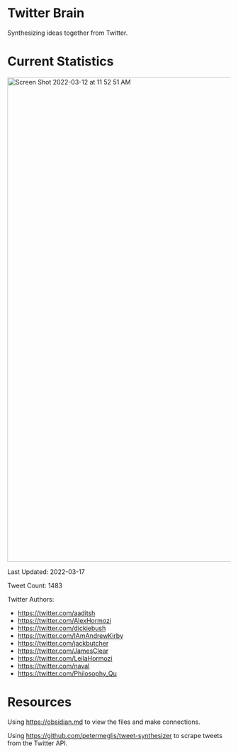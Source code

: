 # Twitter Brain
Synthesizing ideas together from Twitter.

# Current Statistics

<img width="1091" alt="Screen Shot 2022-03-12 at 11 52 51 AM" src="https://user-images.githubusercontent.com/24641573/158031067-e0fab237-b17c-4e28-af26-0fdd814b26fa.png">

Last Updated: 2022-03-17

Tweet Count: 1483

Twitter Authors:
- https://twitter.com/aaditsh
- https://twitter.com/AlexHormozi
- https://twitter.com/dickiebush
- https://twitter.com/IAmAndrewKirby
- https://twitter.com/jackbutcher
- https://twitter.com/JamesClear
- https://twitter.com/LeilaHormozi
- https://twitter.com/naval
- https://twitter.com/Philosophy_Qu

# Resources
Using https://obsidian.md to view the files and make connections.

Using https://github.com/petermeglis/tweet-synthesizer to scrape tweets from the Twitter API.

